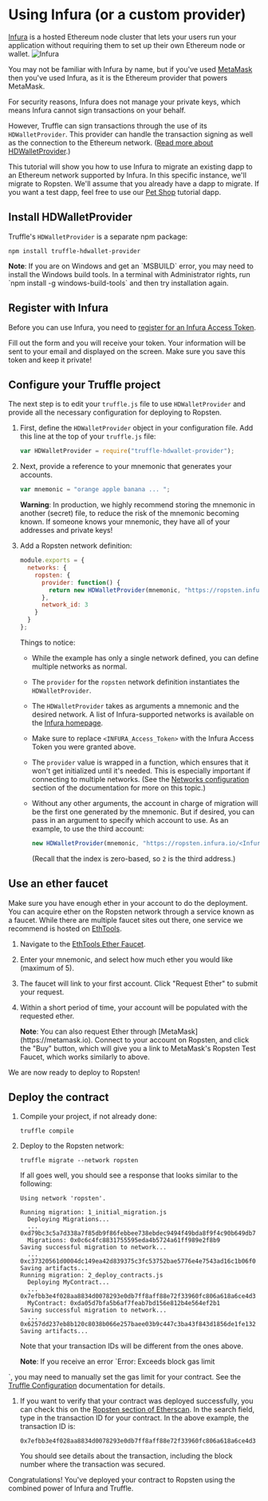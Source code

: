 # Using Infura (or a custom provider)

[Infura](https://infura.io/) is a hosted Ethereum node cluster that lets your users run your application without requiring them to set up their own Ethereum node or wallet.
![Infura](/tutorials/images/infura/infura.png)

You may not be familiar with Infura by name, but if you've used [MetaMask](https://metamask.io) then you've used Infura, as it is the Ethereum provider that powers MetaMask.

For security reasons, Infura does not manage your private keys, which means Infura cannot sign transactions on your behalf.

However, Truffle can sign transactions through the use of its `HDWalletProvider`. This provider can handle the transaction signing as well as the connection to the Ethereum network. ([Read more about HDWalletProvider](https://github.com/trufflesuite/truffle-hdwallet-provider).)

This tutorial will show you how to use Infura to migrate an existing dapp to an Ethereum network supported by Infura. In this specific instance, we'll migrate to Ropsten. We'll assume that you already have a dapp to migrate. If you want a test dapp, feel free to use our [Pet Shop](/tutorials/pet-shop) tutorial dapp.

## Install HDWalletProvider

Truffle's `HDWalletProvider` is a separate npm package:

```shell
npm install truffle-hdwallet-provider
```

<p class="alert alert-info">
<strong>Note</strong>: If you are on Windows and get an `MSBUILD` error, you may need to install the Windows build tools. In a terminal with Administrator rights, run `npm install -g windows-build-tools` and then try installation again.
</p>

## Register with Infura

Before you can use Infura, you need to [register for an Infura Access Token](https://infura.io/register.html).

Fill out the form and you will receive your token. Your information will be sent to your email and displayed on the screen. Make sure you save this token and keep it private!


## Configure your Truffle project

The next step is to edit your `truffle.js` file to use `HDWalletProvider` and provide all the necessary configuration for deploying to Ropsten.

1. First, define the `HDWalletProvider` object in your configuration file. Add this line at the top of your `truffle.js` file:

   ```javascript
   var HDWalletProvider = require("truffle-hdwallet-provider");
   ```

2. Next, provide a reference to your mnemonic that generates your accounts.

   ```javascript
   var mnemonic = "orange apple banana ... ";
   ```

   <p class="alert alert-danger">
   <strong>Warning</strong>: In production, we highly recommend storing the mnemonic in another (secret) file, to reduce the risk of the mnemonic becoming known. If someone knows your mnemonic, they have all of your addresses and private keys!
   </p>

3. Add a Ropsten network definition:

   ```javascript
   module.exports = {
     networks: {
       ropsten: {
         provider: function() {
           return new HDWalletProvider(mnemonic, "https://ropsten.infura.io/<INFURA_Access_Token>")
         },
         network_id: 3
       }   
     }
   };
   ```

   Things to notice:

   * While the example has only a single network defined, you can define multiple networks as normal.

   * The `provider` for the `ropsten` network definition instantiates the `HDWalletProvider`.

   * The `HDWalletProvider` takes as arguments a mnemonic and the desired network. A list of Infura-supported networks is available on the [Infura homepage](https://infura.io/).

   * Make sure to replace `<INFURA_Access_Token>` with the Infura Access Token you were granted above.

   * The `provider` value is wrapped in a function, which ensures that it won't get initialized until it's needed. This is especially important if connecting to multiple networks. (See the [Networks configuration](http://truffleframework.com/docs/advanced/configuration#networks) section of the documentation for more on this topic.) 

   * Without any other arguments, the account in charge of migration will be the first one generated by the mnemonic. But if desired, you can pass in an argument to specify which account to use. As an example, to use the third account:

     ```javascript
     new HDWalletProvider(mnemonic, "https://ropsten.infura.io/<Infura_Access_Token>", 2);
     ```

     (Recall that the index is zero-based, so `2` is the third address.)

## Use an ether faucet

Make sure you have enough ether in your account to do the deployment. You can acquire ether on the Ropsten network through a service known as a faucet. While there are multiple faucet sites out there, one service we recommend is hosted on [EthTools](https://ethtools.com/).

1. Navigate to the [EthTools Ether Faucet](https://ethtools.com/ropsten/tools/faucet/).

1. Enter your mnemonic, and select how much ether you would like (maximum of 5).

1. The faucet will link to your first account. Click "Request Ether" to submit your request.

1. Within a short period of time, your account will be populated with the requested ether.

   <p class="alert alert-info">
   <strong>Note</strong>: You can also request Ether through [MetaMask](https://metamask.io). Connect to your account on Ropsten, and click the "Buy" button, which will give you a link to MetaMask's Ropsten Test Faucet, which works similarly to above.
   </p>

We are now ready to deploy to Ropsten!

## Deploy the contract

1. Compile your project, if not already done:

   ```shell
   truffle compile
   ```

1. Deploy to the Ropsten network:

   ```shell
   truffle migrate --network ropsten
   ```

   If all goes well, you should see a response that looks similar to the following:

   ```shell
   Using network 'ropsten'.

   Running migration: 1_initial_migration.js
     Deploying Migrations...
     ... 0xd79bc3c5a7d338a7f85db9f86febbee738ebdec9494f49bda8f9f4c90b649db7
     Migrations: 0x0c6c4fc8831755595eda4b5724a61ff989e2f8b9
   Saving successful migration to network...
     ... 0xc37320561d0004dc149ea42d839375c3fc53752bae5776e4e7543ad16c1b06f0
   Saving artifacts...
   Running migration: 2_deploy_contracts.js
     Deploying MyContract...
     ... 0x7efbb3e4f028aa8834d0078293e0db7ff8aff88e72f33960fc806a618a6ce4d3
     MyContract: 0xda05d7bfa5b6af7feab7bd156e812b4e564ef2b1
   Saving successful migration to network...
     ... 0x6257dd237eb8b120c8038b066e257baee03b9c447c3ba43f843d1856de1fe132
   Saving artifacts...
   ```

   Note that your transaction IDs will be different from the ones above.

   <p class="alert alert-info">
   <strong>Note</strong>: If you receive an error `Error: Exceeds block gas limit
`, you may need to manually set the gas limit for your contract. See the [Truffle Configuration](/docs/advanced/configuration) documentation for details.
   </p>

1. If you want to verify that your contract was deployed successfully, you can check this on the [Ropsten section of Etherscan](https://ropsten.etherscan.io/). In the search field, type in the transaction ID for your contract. In the above example, the transaction ID is:

   ```shell
   0x7efbb3e4f028aa8834d0078293e0db7ff8aff88e72f33960fc806a618a6ce4d3
   ```

   You should see details about the transaction, including the block number where the transaction was secured.

Congratulations! You've deployed your contract to Ropsten using the combined power of Infura and Truffle.

